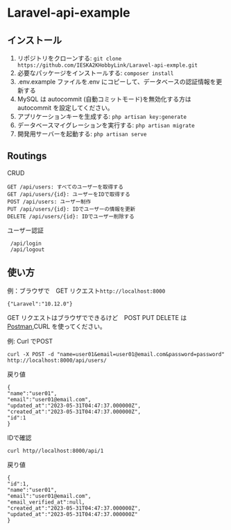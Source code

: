 # Laravel-api-example

## インストール

1. リポジトリをクローンする: `git clone https://github.com/IESKA2KHobbyLink/Laravel-api-exmple.git`
2. 必要なパッケージをインストールする: `composer install`
3. .env.example ファイルを.env にコピーして、データベースの認証情報を更新する
4. MySQL は autocommit (自動コミットモード)を無効化する方は　 autocommit を設定してください。
5. アプリケーションキーを生成する: `php artisan key:generate`
6. データベースマイグレーションを実行する: `php artisan migrate`
7. 開発用サーバーを起動する: `php artisan serve`

## Routings

CRUD
```
GET /api/users: すべてのユーザーを取得する
GET /api/users/{id}: ユーザーをIDで取得する
POST /api/users: ユーザー制作
PUT /api/users/{id}: IDでユーザーの情報を更新
DELETE /api/users/{id}: IDでユーザー削除する
```
ユーザー認証
```
 /api/login 
 /api/logout 
```
## 使い方
例：ブラウザで　GET リクエスト`http://localhost:8000` 

```
{"Laravel":"10.12.0"}
```
GET リクエストはブラウザでできるけど　POST PUT DELETE は　[Postman](https://www.postman.com/),CURL を使ってください。

例: Curl でPOST   
```
curl -X POST -d "name=user01&email=user01@email.com&password=password" http://localhost:8000/api/users/
```
戻り値
```
{
"name":"user01",
"email":"user01@email.com",
"updated_at":"2023-05-31T04:47:37.000000Z",
"created_at":"2023-05-31T04:47:37.000000Z",
"id":1
}
```
IDで確認
```
curl http//localhost:8000/api/1
```

戻り値
```
{
"id":1,
"name":"user01",
"email":"user01@email.com",
"email_verified_at":null,
"created_at":"2023-05-31T04:47:37.000000Z",
"updated_at":"2023-05-31T04:47:37.000000Z"
}
```


